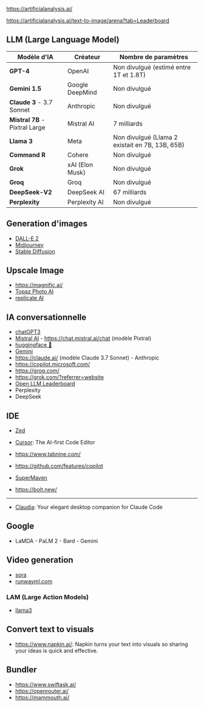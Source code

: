 https://artificialanalysis.ai/

https://artificialanalysis.ai/text-to-image/arena?tab=Leaderboard

##  LLM (Large Language Model)

| **Modèle d'IA**  | **Créateur**       | **Nombre de paramètres** |
|------------------|-------------------|--------------------------|
| **GPT-4**       | OpenAI             | Non divulgué (estimé entre 1T et 1.8T) |
| **Gemini 1.5**  | Google DeepMind    | Non divulgué |
| **Claude 3** - 3.7 Sonnet    | Anthropic          | Non divulgué |
| **Mistral 7B** - Pixtral Large | Mistral AI         | 7 milliards |
| **Llama 3**     | Meta               | Non divulgué (Llama 2 existait en 7B, 13B, 65B) |
| **Command R**   | Cohere             | Non divulgué |
| **Grok**        | xAI (Elon Musk)    | Non divulgué |
| **Groq**        | Groq    | Non divulgué |
| **DeepSeek-V2** | DeepSeek AI        | 67 milliards |
| **Perplexity**  | Perplexity AI      | Non divulgué |

## Generation d'images

- [DALL-E 2](https://labs.openai.com/)
- [Midjourney](https://www.midjourney.com/home/?callbackUrl=%2Fapp%2F)
- [Stable Diffusion](https://stablediffusionweb.com/#demo)

## Upscale Image

- https://magnific.ai/
- [Topaz Photo AI](https://www.topazlabs.com/)
- [replicate AI](https://replicate.com/)

## IA conversationnelle

- [chatGPT3](https://chat.openai.com/chat)
- [Mistral AI](https://mistral.ai/fr/) - https://chat.mistral.ai/chat (modèle Pixtral)
- [huggingface 🤗](https://huggingface.co/chat/)
- [Gemini](https://gemini.google.com/app)
- https://claude.ai/ (modèle Claude 3.7 Sonnet) - Anthropic
- https://copilot.microsoft.com/
- https://groq.com/
- https://grok.com/?referrer=website
- [Open LLM Leaderboard](https://huggingface.co/spaces/HuggingFaceH4/open_llm_leaderboard)
- Perplexity
- DeepSeek

## IDE

- [Zed](https://zed.dev/)
- [Cursor](https://cursor.sh/): The AI-first Code Editor

- https://www.tabnine.com/
- https://github.com/features/copilot
- [SuperMaven](https://supermaven.com/)
- https://bolt.new/
---
- [Claudia](https://claudiacode.com/): Your elegant desktop companion for Claude Code

## Google

- LaMDA - PaLM 2 - Bard - Gemini

## Video generation

- [sora](https://openai.com/sora)
- [runwayml.com](https://runwayml.com/)

### LAM (Large Action Models)

- [llama3](https://github.com/meta-llama/llama3)

## Convert text to visuals

- https://www.napkin.ai/: Napkin turns your text into visuals so sharing your ideas is quick and effective.

## Bundler

- https://www.swiftask.ai/
- https://openrouter.ai/
- https://mammouth.ai/

